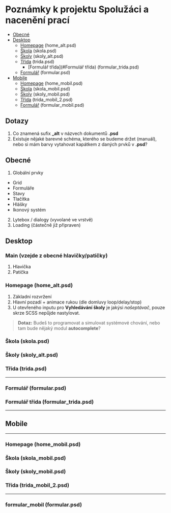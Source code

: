 # Poznámky k projektu Spolužáci a nacenění prací

* [Obecné](#Obecné)
* [Desktop](#Desktop)
  * [Homepage](#Homepage) (home_alt.psd)
  * [Škola](#Škola) (skola.psd) 
  * [Školy](#Školy) (skoly_alt.psd)
  * [Třída](#Třída) (trida.psd)
    * [Formulář třída](#Formulář třída) (formular_trida.psd) 
  * [Formulář](#Formulář) (formular.psd)
* [Mobile](#Mobile)
  * [Homepage](#Homepage) (home_mobil.psd)
  * [Škola](#Škola) (skola_mobil.psd) 
  * [Školy](#Školy) (skoly_mobil.psd)
  * [Třída](#Třída) (trida_mobil_2.psd)
  * [Formulář](#Formulář) (formular_mobil.psd)

## Dotazy
1) Co znamená sufix **_alt** v názvech dokumentů **.psd**
2) Existuje nějaké barevné schéma, kterého se budeme držet (manuál), nebo si mám barvy vytahovat kapátkem z daných prvků v **.psd**?

## Obecné
1) Globální prvky
  * Grid
  * Formuláře
   * Stavy
  * Tlačítka
  * Hlášky
  * Ikonový systém
2) Lytebox / dialogy (vyvolané ve vrstvě)
3) Loading (částečně již připraven)

## Desktop

### Main (vzejde z obecné hlavičky/patičky)

1) Hlavička
2) Patička

### Homepage (home_alt.psd)

1) Základní rozvržení
2) Hlavní pozadí + animace rukou (dle domluvy loop/delay/stop)
3) U otevřeného inputu pro **Vyhledávání školy** je jakýsi *našeptávač*, pouze skrze SCSS nepůjde nastylovat. 
> **Dotaz:** 
Budeš to programovat a simulovat systémové chování, nebo tam bude nějaký modul **autocomplete**?

### Škola (skola.psd) 
### Školy (skoly_alt.psd)
### Třída (trida.psd)
---
### Formulář (formular.psd)
### Formulář třída (formular_trida.psd) 
---------------------------------
## Mobile
---------------------------------
### Homepage (home_mobil.psd)
### Škola (skola_mobil.psd) 
### Školy (skoly_mobil.psd)
### Třída (trida_mobil_2.psd)
---
### formular_mobil (formular.psd)
